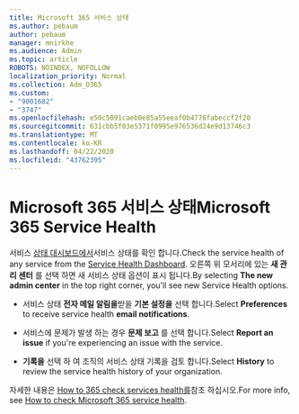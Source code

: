 ```yaml
---
title: Microsoft 365 서비스 상태
ms.author: pebaum
author: pebaum
manager: mnirkhe
ms.audience: Admin
ms.topic: article
ROBOTS: NOINDEX, NOFOLLOW
localization_priority: Normal
ms.collection: Adm_O365
ms.custom:
- "9001682"
- "3747"
ms.openlocfilehash: e50c5091caeb0e85a55eeaf0b4776fabeccf2f20
ms.sourcegitcommit: 631cbb5f03e5371f0995e976536d24e9d13746c3
ms.translationtype: MT
ms.contentlocale: ko-KR
ms.lasthandoff: 04/22/2020
ms.locfileid: "43762395"
---
```

# <a name="microsoft-365-service-health"></a><span data-ttu-id="beea1-102">Microsoft 365 서비스 상태</span><span class="sxs-lookup"><span data-stu-id="beea1-102">Microsoft 365 Service Health</span></span>


<span data-ttu-id="beea1-103">서비스 [상태 대시보드에서](https://admin.microsoft.com/Adminportal/Home?source=applauncher#/servicehealth)서비스 상태를 확인 합니다.</span><span class="sxs-lookup"><span data-stu-id="beea1-103">Check the service health of any service from the [Service Health Dashboard](https://admin.microsoft.com/Adminportal/Home?source=applauncher#/servicehealth).</span></span> <span data-ttu-id="beea1-104">오른쪽 위 모서리에 있는 **새 관리 센터** 를 선택 하면 새 서비스 상태 옵션이 표시 됩니다.</span><span class="sxs-lookup"><span data-stu-id="beea1-104">By selecting **The new admin center** in the top right corner, you'll see new Service Health options.</span></span>

- <span data-ttu-id="beea1-105">서비스 상태 **전자 메일 알림을**받을 **기본 설정을** 선택 합니다.</span><span class="sxs-lookup"><span data-stu-id="beea1-105">Select **Preferences** to receive service health **email notifications**.</span></span>

- <span data-ttu-id="beea1-106">서비스에 문제가 발생 하는 경우 **문제 보고** 를 선택 합니다.</span><span class="sxs-lookup"><span data-stu-id="beea1-106">Select **Report an issue** if you're experiencing an issue with the service.</span></span>

- <span data-ttu-id="beea1-107">**기록을** 선택 하 여 조직의 서비스 상태 기록을 검토 합니다.</span><span class="sxs-lookup"><span data-stu-id="beea1-107">Select **History** to review the service health history of your organization.</span></span> 

<span data-ttu-id="beea1-108">자세한 내용은 [How to 365 check services health를](https://docs.microsoft.com/office365/enterprise/view-service-health)참조 하십시오.</span><span class="sxs-lookup"><span data-stu-id="beea1-108">For more info, see [How to check Microsoft 365 service health](https://docs.microsoft.com/office365/enterprise/view-service-health).</span></span> 